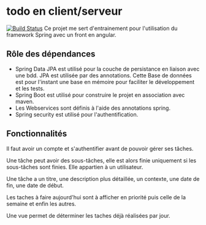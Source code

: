 
# todo en client/serveur
[![Build Status](https://travis-ci.org/thomas-schaller/todo-serveur.svg?branch=master)](https://travis-ci.org/thomas-schaller/todo-serveur)
Ce projet me sert d'entrainement pour l'utilisation du framework Spring avec un front en angular.

## Rôle des dépendances
* Spring Data JPA est utilisé pour la couche de persistance en liaison avec une bdd.
JPA est utilisée par des annotations.
 Cette Base de données est pour l'instant une base en mémoire pour faciliter le développement et les tests.
* Spring Boot est utilisé pour construire le projet en association avec maven.
* Les Webservices sont définis à l'aide des annotations spring.
* Spring security est utilisé pour l'authentification.

## Fonctionnalités


Il faut avoir un compte et s'authentifier avant de pouvoir gérer ses tâches.

Une tâche peut avoir des sous-tâches, elle est alors finie uniquement
si les sous-tâches sont finies. Elle appartien à un utilisateur.

Une tâche a un titre, une description plus détaillée,
 un contexte, une date de fin, une date de début.

Les taches à faire aujourd'hui sont à afficher en priorité puis celle de la semaine et enfin les autres.

Une vue permet de déterminer les taches déjà réalisées par jour.
